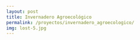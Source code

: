```yaml
---
layout: post
title: Invernadero Agroecológico
permalink: /proyectos/invernadero_agroecologico/
img: lost-5.jpg
---
```

